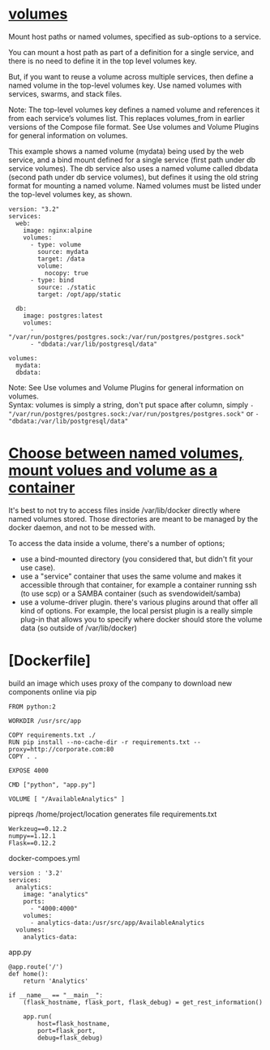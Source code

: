 
# [volumes](https://docs.docker.com/compose/compose-file/#volumes)</br>
Mount host paths or named volumes, specified as sub-options to a service.

You can mount a host path as part of a definition for a single service, and there is no need to define it in the top level volumes key.

But, if you want to reuse a volume across multiple services, then define a named volume in the top-level volumes key. Use named volumes with services, swarms, and stack files.

Note: The top-level volumes key defines a named volume and references it from each service’s volumes list. This replaces volumes_from in earlier versions of the Compose file format. See Use volumes and Volume Plugins for general information on volumes.

This example shows a named volume (mydata) being used by the web service, and a bind mount defined for a single service (first path under db service volumes). The db service also uses a named volume called dbdata (second path under db service volumes), but defines it using the old string format for mounting a named volume. Named volumes must be listed under the top-level volumes key, as shown.
```
version: "3.2"
services:
  web:
    image: nginx:alpine
    volumes:
      - type: volume
        source: mydata
        target: /data
        volume:
          nocopy: true
      - type: bind
        source: ./static
        target: /opt/app/static

  db:
    image: postgres:latest
    volumes:
      - "/var/run/postgres/postgres.sock:/var/run/postgres/postgres.sock"
      - "dbdata:/var/lib/postgresql/data"

volumes:
  mydata:
  dbdata:
```
Note: See Use volumes and Volume Plugins for general information on volumes.</br>
Syntax: volumes is simply a string, don't put space after column, simply `- "/var/run/postgres/postgres.sock:/var/run/postgres/postgres.sock"`
or `- "dbdata:/var/lib/postgresql/data"`

# [Choose between named volumes, mount volues and volume as a container](https://stackoverflow.com/questions/36312699/chown-docker-volumes-on-host-possibly-through-docker-compose/36321403#36321403)

It's best to not try to access files inside /var/lib/docker directly where named volumes stored. Those directories are meant to be managed by the docker daemon, and not to be messed with.

To access the data inside a volume, there's a number of options;

* use a bind-mounted directory (you considered that, but didn't fit your use case).</br>
* use a "service" container that uses the same volume and makes it accessible through that container, for example a container running ssh (to use scp) or a SAMBA container (such as svendowideit/samba)</br>
* use a volume-driver plugin. there's various plugins around that offer all kind of options. For example, the local persist plugin is a really simple plug-in that allows you to specify where docker should store the volume data (so outside of /var/lib/docker)</br>


# [Dockerfile]
build an image which uses proxy of the company to download new components online via pip
```
FROM python:2

WORKDIR /usr/src/app

COPY requirements.txt ./
RUN pip install --no-cache-dir -r requirements.txt --proxy=http://corporate.com:80
COPY . .

EXPOSE 4000

CMD ["python", "app.py"]

VOLUME [ "/AvailableAnalytics" ]
```

pipreqs /home/project/location generates file requirements.txt 
```
Werkzeug==0.12.2
numpy==1.12.1
Flask==0.12.2
```

docker-compoes.yml
```
version : '3.2'
services:
  analytics:
    image: "analytics"
    ports:
      - "4000:4000"
    volumes:
      - analytics-data:/usr/src/app/AvailableAnalytics
  volumes:
    analytics-data:
```

app.py
```
@app.route('/')
def home():
    return 'Analytics'
    
if __name__ == "__main__":
    (flask_hostname, flask_port, flask_debug) = get_rest_information()

    app.run(
        host=flask_hostname,
        port=flask_port,
        debug=flask_debug)
```
